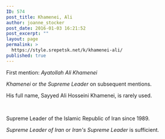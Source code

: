 ```yaml
---
ID: 574
post_title: Khamenei, Ali
author: joanne_stocker
post_date: 2016-01-03 16:21:52
post_excerpt: ""
layout: page
permalink: >
  https://style.srepetsk.net/k/khamenei-ali/
published: true
---
```

First mention: <em>Ayatollah Ali Khamenei</em>

<em>Khamenei</em> or <em>the Supreme Leader</em> on subsequent mentions.

His full name, Sayyed Ali Hosseini Khamenei, is rarely used.

&nbsp;

Supreme Leader of the Islamic Republic of Iran since 1989.

<em>Supreme Leader of Iran</em> or <em>Iran's Supreme Leader</em> is sufficient.

&nbsp;

&nbsp;
